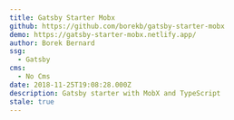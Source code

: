 ```yaml
---
title: Gatsby Starter Mobx
github: https://github.com/borekb/gatsby-starter-mobx
demo: https://gatsby-starter-mobx.netlify.app/
author: Borek Bernard
ssg:
  - Gatsby
cms:
  - No Cms
date: 2018-11-25T19:08:28.000Z
description: Gatsby starter with MobX and TypeScript
stale: true
---
```

